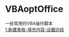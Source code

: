 # VBAoptOffice
一些常用的VBA操作脚本
<br>
<a href="./word/1.%E6%96%B0%E5%BB%BA%E8%A1%A8%E6%A0%BC-%E5%A1%AB%E5%85%85%E5%86%85%E5%AE%B9-%E8%AE%BE%E7%BD%AE%E8%BE%B9%E7%BA%BF.vb">1.新建表格-填充内容-设置边线</a>
